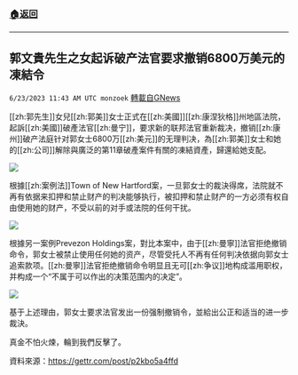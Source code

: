 ###  [:house:返回](README.md)
---


## 郭文貴先生之女起诉破产法官要求撤销6800万美元的凍結令
`6/23/2023 11:43 AM UTC monzoek` [轉載自GNews](https://gnews.org/articles/1406654)

[[zh:郭先生]]女兒[[zh:郭美]]女士正式在[[zh:美國]][[zh:康涅狄格]]州地區法院，起訴[[zh:美國]]破產法官[[zh:曼宁]]，要求新的联邦法官重新裁决，撤销[[zh:康州]]破产法庭针对郭女士6800万[[zh:美元]]的无理判决，為[[zh:郭美]]女士和她的[[zh:公司]]解除與廣泛的第11章破產案件有關的凍結資產，歸還給她支配。

![](https://i.imgur.com/HbrKS1R.jpg)

根據[[zh:案例法]]Town of New Hartford案，一旦郭女士的裁決得席，法院就不再有依据来扣押和禁止财产的判决能够执行，被扣押和禁止财产的一方必须有权自由使用她的财产，不受以前的对手或法院的任何干扰。

![](https://i.imgur.com/ajtIeQl.jpg)

根據另一案例Prevezon Holdings案，對比本案中，由于[[zh:曼寧]]法官拒绝撤销命令，郭女士被禁止使用任何她的资产，尽管受托人不再有任何判决依据向郭女士追索款项。[[zh:曼寧]]法官拒绝撤销命令明显且无可[[zh:争议]]地构成滥用职权，并构成一个“不属于可以作出的决策范围内的决定”。

![](https://i.imgur.com/oMBG4g3.jpg)

基于上述理由，郭女士要求法官发出一份强制撤销令，並給出公正和适当的进一步裁決。

真金不怕火煉，輪到我們反擊了。

資料來源：https://gettr.com/post/p2kbo5a4ffd


